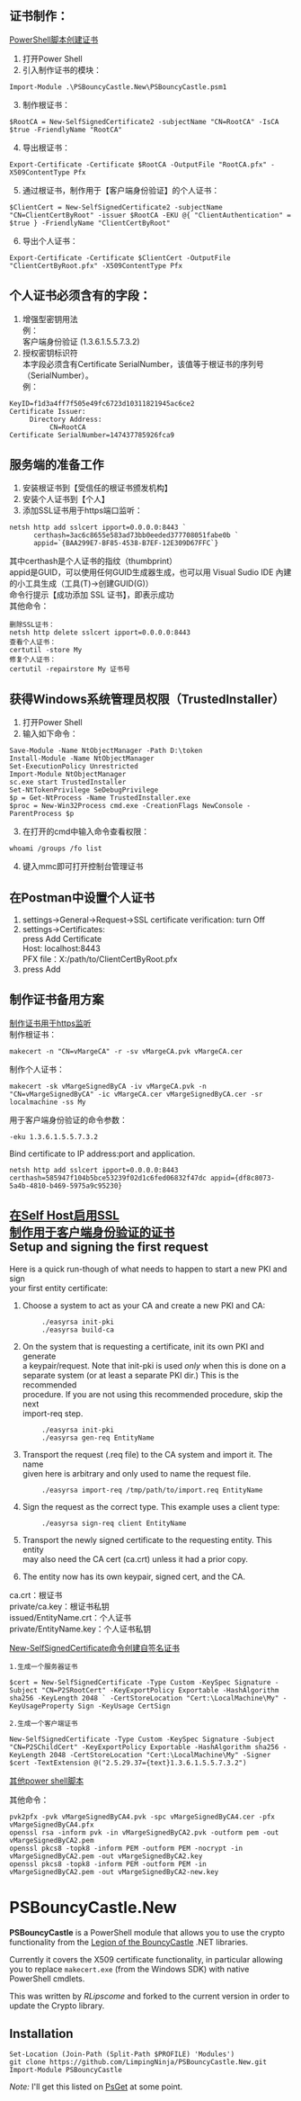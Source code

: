 ## 证书制作：  
[PowerShell脚本创建证书](https://stackoverflow.com/questions/44004052/generate-self-signed-certificate-with-root-ca-signer)  

1. 打开Power Shell  
2. 引入制作证书的模块：  
```
Import-Module .\PSBouncyCastle.New\PSBouncyCastle.psm1  
```
3. 制作根证书：  
```
$RootCA = New-SelfSignedCertificate2 -subjectName "CN=RootCA" -IsCA $true -FriendlyName "RootCA"  
```
4. 导出根证书：  
```
Export-Certificate -Certificate $RootCA -OutputFile "RootCA.pfx" -X509ContentType Pfx
```
5. 通过根证书，制作用于【客户端身份验证】的个人证书：  
```
$ClientCert = New-SelfSignedCertificate2 -subjectName "CN=ClientCertByRoot" -issuer $RootCA -EKU @{ "ClientAuthentication" = $true } -FriendlyName "ClientCertByRoot"  
```
6. 导出个人证书：
```
Export-Certificate -Certificate $ClientCert -OutputFile "ClientCertByRoot.pfx" -X509ContentType Pfx
```


## 个人证书必须含有的字段：  
1. 增强型密钥用法  
例：  
客户端身份验证 (1.3.6.1.5.5.7.3.2)  
2. 授权密钥标识符  
本字段必须含有Certificate SerialNumber，该值等于根证书的序列号（SerialNumber）。  
例：  
```
KeyID=f1d3a4ff7f505e49fc6723d10311821945ac6ce2  
Certificate Issuer:  
     Directory Address:  
          CN=RootCA  
Certificate SerialNumber=147437785926fca9  
```


## 服务端的准备工作  
1. 安装根证书到【受信任的根证书颁发机构】  
2. 安装个人证书到【个人】  
3. 添加SSL证书用于https端口监听：  
```
netsh http add sslcert ipport=0.0.0.0:8443 `
      certhash=3ac6c8655e583ad73bb0eeded377708051fabe0b `
      appid=`{BAA299E7-BF85-4538-B7EF-12E309D67FFC`}
```
其中certhash是个人证书的指纹（thumbprint）  
appid是GUID，可以使用任何GUID生成器生成，也可以用 Visual Sudio IDE 內建的小工具生成（工具(T)->创建GUID(G)）  
命令行提示【成功添加 SSL 证书】，即表示成功  
其他命令：  
```  
删除SSL证书：  
netsh http delete sslcert ipport=0.0.0.0:8443  
查看个人证书：   
certutil -store My  
修复个人证书：  
certutil -repairstore My 证书号  
```  


## 获得Windows系统管理员权限（TrustedInstaller）  
1. 打开Power Shell  
2. 输入如下命令：  
```  
Save-Module -Name NtObjectManager -Path D:\token
Install-Module -Name NtObjectManager
Set-ExecutionPolicy Unrestricted
Import-Module NtObjectManager
sc.exe start TrustedInstaller
Set-NtTokenPrivilege SeDebugPrivilege
$p = Get-NtProcess -Name TrustedInstaller.exe
$proc = New-Win32Process cmd.exe -CreationFlags NewConsole -ParentProcess $p
```  
3. 在打开的cmd中输入命令查看权限： 
```   
whoami /groups /fo list
```  
4. 键入mmc即可打开控制台管理证书  


## 在Postman中设置个人证书  
1. settings->General->Request->SSL certificate verification: turn Off  
2. settings->Certificates:  
press Add Certificate   
Host: localhost:8443  
PFX file：X:/path/to/ClientCertByRoot.pfx  
3. press Add  


## 制作证书备用方案  
[制作证书用于https监听](https://stackoverflow.com/questions/11403333/httplistener-with-https-support/11457719#11457719)  
制作根证书：  
```  
makecert -n "CN=vMargeCA" -r -sv vMargeCA.pvk vMargeCA.cer  
```  

制作个人证书：  
```  
makecert -sk vMargeSignedByCA -iv vMargeCA.pvk -n "CN=vMargeSignedByCA" -ic vMargeCA.cer vMargeSignedByCA.cer -sr localmachine -ss My  
```  

用于客户端身份验证的命令参数：  
```  
-eku 1.3.6.1.5.5.7.3.2 
```  

Bind certificate to IP address:port and application.  
```  
netsh http add sslcert ipport=0.0.0.0:8443 certhash=585947f104b5bce53239f02d1c6fed06832f47dc appid={df8c8073-5a4b-4810-b469-5975a9c95230}
```  

[在Self Host启用SSL](https://dotblogs.com.tw/yc421206/2020/02/04/enable_ssl_on_self_host_nancy_owin)  
[制作用于客户端身份验证的证书](https://github.com/OpenVPN/easy-rsa/blob/master/README.quickstart.md)  
Setup and signing the first request  
-----------------------------------  

Here is a quick run-though of what needs to happen to start a new PKI and sign  
your first entity certificate:  

1. Choose a system to act as your CA and create a new PKI and CA:  
```  
        ./easyrsa init-pki
        ./easyrsa build-ca
```  
2. On the system that is requesting a certificate, init its own PKI and generate  
   a keypair/request. Note that init-pki is used _only_ when this is done on a  
   separate system (or at least a separate PKI dir.) This is the recommended  
   procedure. If you are not using this recommended procedure, skip the next  
   import-req step.  
```  
        ./easyrsa init-pki
        ./easyrsa gen-req EntityName
```  
3. Transport the request (.req file) to the CA system and import it. The name  
   given here is arbitrary and only used to name the request file.  
```  
        ./easyrsa import-req /tmp/path/to/import.req EntityName
```  
4. Sign the request as the correct type. This example uses a client type:  
```  
        ./easyrsa sign-req client EntityName
```  
5. Transport the newly signed certificate to the requesting entity. This entity  
   may also need the CA cert (ca.crt) unless it had a prior copy.  

6. The entity now has its own keypair, signed cert, and the CA.  

ca.crt：根证书   
private/ca.key：根证书私钥  
issued/EntityName.crt：个人证书  
private/EntityName.key：个人证书私钥  

[New-SelfSignedCertificate命令创建自签名证书](https://github.com/ssh382736/-Kubernetes-poc/wiki/Azure-Vpn-Gateway%E8%87%AA%E7%AD%BE%E5%90%8D%E8%AF%81%E4%B9%A6%E5%8F%82%E6%95%B0)
```  
1.生成一个服务器证书

$cert = New-SelfSignedCertificate -Type Custom -KeySpec Signature -Subject "CN=P2SRootCert" -KeyExportPolicy Exportable -HashAlgorithm sha256 -KeyLength 2048 ` -CertStoreLocation "Cert:\LocalMachine\My" -KeyUsageProperty Sign -KeyUsage CertSign

2.生成一个客户端证书

New-SelfSignedCertificate -Type Custom -KeySpec Signature -Subject "CN=P2SChildCert" -KeyExportPolicy Exportable -HashAlgorithm sha256 -KeyLength 2048 -CertStoreLocation "Cert:\LocalMachine\My" -Signer $cert -TextExtension @("2.5.29.37={text}1.3.6.1.5.5.7.3.2")
```  

[其他power shell脚本](https://www.powershellgallery.com/packages/SelfSignedCertificate/0.0.4/Content/SelfSignedCertificate.psm1)

其他命令：  
```  
pvk2pfx -pvk vMargeSignedByCA4.pvk -spc vMargeSignedByCA4.cer -pfx vMargeSignedByCA4.pfx
openssl rsa -inform pvk -in vMargeSignedByCA2.pvk -outform pem -out vMargeSignedByCA2.pem
openssl pkcs8 -topk8 -inform PEM -outform PEM -nocrypt -in vMargeSignedByCA2.pem -out vMargeSignedByCA2.key
openssl pkcs8 -topk8 -inform PEM -outform PEM -in vMargeSignedByCA2.pem -out vMargeSignedByCA2-new.key
```  


PSBouncyCastle.New
==================

**PSBouncyCastle** is a PowerShell module that allows you to use the
crypto functionality from the [Legion of the BouncyCastle](http://www.bouncycastle.org/)
.NET libraries.

Currently it covers the X509 certificate functionality, in particular
allowing you to replace `makecert.exe` (from the Windows SDK) with
native PowerShell cmdlets.

This was written by *RLipscome* and forked to the current version in order to update the Crypto library.

Installation
--

	Set-Location (Join-Path (Split-Path $PROFILE) 'Modules')
	git clone https://github.com/LimpingNinja/PSBouncyCastle.New.git
	Import-Module PSBouncyCastle

*Note:* I'll get this listed on [PsGet](http://psget.net/) at some point.
